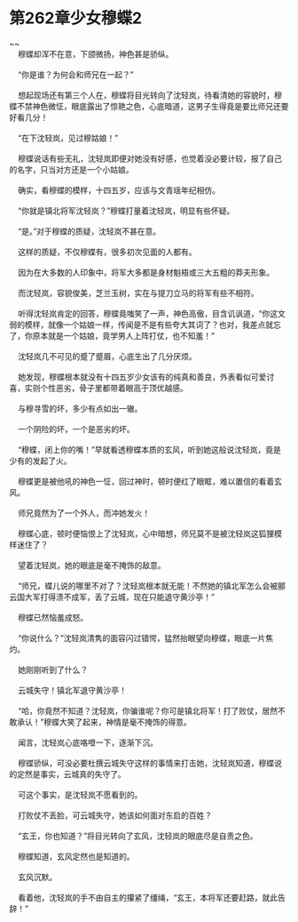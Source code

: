 # 第262章少女穆蝶2
~~<br>&nbsp;&nbsp;&nbsp;&nbsp;穆蝶却浑不在意，下颌微扬，神色甚是骄纵。<br><br>&nbsp;&nbsp;&nbsp;&nbsp;“你是谁？为何会和师兄在一起？”<br><br>&nbsp;&nbsp;&nbsp;&nbsp;想起现场还有第三个人在，穆蝶将目光转向了沈轻岚，待看清她的容貌时，穆蝶不禁神色微怔，眼底露出了惊艳之色，心底暗道，这男子生得竟是要比师兄还要好看几分！<br><br>&nbsp;&nbsp;&nbsp;&nbsp;“在下沈轻岚，见过穆姑娘！”<br><br>&nbsp;&nbsp;&nbsp;&nbsp;穆蝶说话有些无礼，沈轻岚即便对她没有好感，也觉着没必要计较，报了自己的名字，只当对方还是一个小姑娘。<br><br>&nbsp;&nbsp;&nbsp;&nbsp;确实，看穆蝶的模样，十四五岁，应该与文青瑶年纪相仿。<br><br>&nbsp;&nbsp;&nbsp;&nbsp;“你就是镇北将军沈轻岚？”穆蝶打量着沈轻岚，明显有些怀疑。<br><br>&nbsp;&nbsp;&nbsp;&nbsp;“是。”对于穆蝶的质疑，沈轻岚不甚在意。<br><br>&nbsp;&nbsp;&nbsp;&nbsp;这样的质疑，不仅穆蝶有，很多初次见面的人都有。<br><br>&nbsp;&nbsp;&nbsp;&nbsp;因为在大多数的人印象中，将军大多都是身材魁梧或三大五粗的莽夫形象。<br><br>&nbsp;&nbsp;&nbsp;&nbsp;而沈轻岚，容貌俊美，芝兰玉树，实在与提刀立马的将军有些不相符。<br><br>&nbsp;&nbsp;&nbsp;&nbsp;听得沈轻岚肯定的回答，穆蝶竟嗤笑了一声，神色高傲，目含讥讽道，“你这文弱的模样，就像一个姑娘一样，传闻是不是有些夸大其词了？也对，我差点就忘了，你原本就是一个姑娘，竟学男人上阵打仗，也不知羞！”<br><br>&nbsp;&nbsp;&nbsp;&nbsp;沈轻岚几不可见的蹙了蹙眉，心底生出了几分厌烦。<br><br>&nbsp;&nbsp;&nbsp;&nbsp;她发现，穆蝶根本就没有十四五岁少女该有的纯真和善良，外表看似可爱讨喜，实则个性恶劣，骨子里都带着眼高于顶优越感。<br><br>&nbsp;&nbsp;&nbsp;&nbsp;与穆寻雪的坏，多少有点如出一辙。<br><br>&nbsp;&nbsp;&nbsp;&nbsp;一个阴险的坏，一个是恶劣的坏。<br><br>&nbsp;&nbsp;&nbsp;&nbsp;“穆蝶，闭上你的嘴！”早就看透穆蝶本质的玄风，听到她这般说沈轻岚，竟是少有的发起了火。<br><br>&nbsp;&nbsp;&nbsp;&nbsp;穆蝶更是被他吼的神色一怔，回过神时，顿时便红了眼眶，难以置信的看着玄风。<br><br>&nbsp;&nbsp;&nbsp;&nbsp;师兄竟然为了一个外人，而冲她发火！<br><br>&nbsp;&nbsp;&nbsp;&nbsp;穆蝶心底，顿时便恼恨上了沈轻岚，心中暗想，师兄莫不是被沈轻岚这狐狸模样迷住了？<br><br>&nbsp;&nbsp;&nbsp;&nbsp;望着沈轻岚，她的眼底是毫不掩饰的敌意。<br><br>&nbsp;&nbsp;&nbsp;&nbsp;“师兄，蝶儿说的哪里不对了？沈轻岚根本就无能！不然她的镇北军怎么会被郦云国大军打得溃不成军，丢了云城，现在只能退守黄沙亭！”<br><br>&nbsp;&nbsp;&nbsp;&nbsp;穆蝶已然恼羞成怒。<br><br>&nbsp;&nbsp;&nbsp;&nbsp;“你说什么？”沈轻岚清隽的面容闪过错愕，猛然抬眼望向穆蝶，眼底一片焦灼。<br><br>&nbsp;&nbsp;&nbsp;&nbsp;她刚刚听到了什么？<br><br>&nbsp;&nbsp;&nbsp;&nbsp;云城失守！镇北军退守黄沙亭！<br><br>&nbsp;&nbsp;&nbsp;&nbsp;“哈，你竟然不知道？沈轻岚，你骗谁呢？你可是镇北将军！打了败仗，居然不敢承认！”穆蝶大笑了起来，神情是毫不掩饰的得意。<br><br>&nbsp;&nbsp;&nbsp;&nbsp;闻言，沈轻岚心底咯噔一下，逐渐下沉。<br><br>&nbsp;&nbsp;&nbsp;&nbsp;穆蝶骄纵，可没必要杜撰云城失守这样的事情来打击她，沈轻岚知道，穆蝶说的定然是事实，云城真的失守了。<br><br>&nbsp;&nbsp;&nbsp;&nbsp;可这个事实，是沈轻岚不愿看到的。<br><br>&nbsp;&nbsp;&nbsp;&nbsp;打败仗不丢脸，可云城失守，她该如何面对东启的百姓？<br><br>&nbsp;&nbsp;&nbsp;&nbsp;“玄王，你也知道？”将目光转向了玄风，沈轻岚的眼底尽是自责之色。<br><br>&nbsp;&nbsp;&nbsp;&nbsp;穆蝶知道，玄风定然也是知道的。<br><br>&nbsp;&nbsp;&nbsp;&nbsp;玄风沉默。<br><br>&nbsp;&nbsp;&nbsp;&nbsp;看着他，沈轻岚的手不由自主的攥紧了缰绳，“玄王，本将军还要赶路，就此告辞！”<br><br>
                    

<script>_fwqdsqadxfw()</script>
<div><script>_dfwf1dw();</script></div>
<div><script>_dfwf1agdw();</script></div>
                
